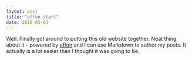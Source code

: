 ```yaml
---
layout: post
title: "offon start"
date: 2016-05-03
---
```


Well. Finally got around to putting this old website together. Neat thing about it - powered by [offon](http://offon.no) and I can use Markdown to author my posts. It actually is a lot easier than I thought it was going to be.
